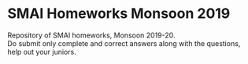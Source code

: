 # SMAI Homeworks Monsoon 2019
Repository of SMAI homeworks, Monsoon 2019-20. <br />
Do submit only complete and correct answers along with the questions, help out your juniors. 
